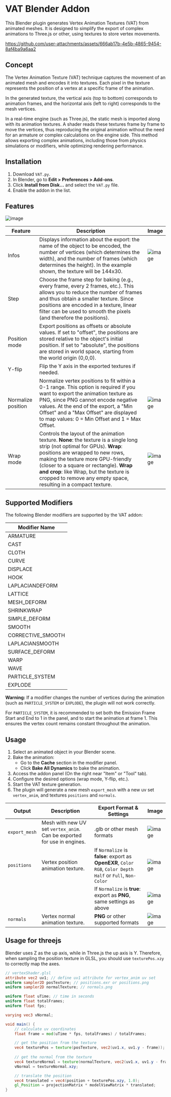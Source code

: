 # VAT Blender Addon

This Blender plugin generates Vertex Animation Textures (VAT) from animated meshes. It is designed to simplify the export of complex animations to Three.js or other, using textures to store vertex movements.

https://github.com/user-attachments/assets/666ab17b-4e5b-4865-9454-8af4ba9a6aa2

## Concept
The Vertex Animation Texture (VAT) technique captures the movement of an animated mesh and encodes it into textures. Each pixel in the texture represents the position of a vertex at a specific frame of the animation.

In the generated texture, the vertical axis (top to bottom) corresponds to animation frames, and the horizontal axis (left to right) corresponds to the mesh vertices.

In a real-time engine (such as Three.js), the static mesh is imported along with its animation textures. A shader reads these textures frame by frame to move the vertices, thus reproducing the original animation without the need for an armature or complex calculations on the engine side. This method allows exporting complex animations, including those from physics simulations or modifiers, while optimizing rendering performance.

## Installation
1. Download `VAT.py`.
2. In Blender, go to **Edit > Preferences > Add-ons**.
3. Click **Install from Disk...** and select the `VAT.py` file.
4. Enable the addon in the list.

## Features

![image](https://github.com/user-attachments/assets/e87f4660-a24a-4736-93cc-e8a24769317e)

| Feature            | Description                                                                                                                                                                                                                                                                                                                                                 | Image                                                                                     |
|--------------------|-------------------------------------------------------------------------------------------------------------------------------------------------------------------------------------------------------------------------------------------------------------------------------------------------------------------------------------------------------------|-------------------------------------------------------------------------------------------|
| Infos              | Displays information about the export: the name of the object to be encoded, the number of vertices (which determines the width), and the number of frames (which determines the height). In the example shown, the texture will be 144x30.                                                                                                                 | ![image](https://github.com/user-attachments/assets/230818ee-c749-4b1d-9b6d-404f8d302aae) |
| Step               | Choose the frame step for baking (e.g., every frame, every 2 frames, etc.). This allows you to reduce the number of frames and thus obtain a smaller texture. Since positions are encoded in a texture, linear filter can be used to smooth the pixels (and therefore the positions).                                                                       |                                                                                           |
| Position mode      | Export positions as offsets or absolute values. If set to "offset", the positions are stored relative to the object's initial position. If set to "absolute", the positions are stored in world space, starting from the world origin (0,0,0).                                                                                                              |                                                                                           |
| Y-flip             | Flip the Y axis in the exported textures if needed.                                                                                                                                                                                                                                                                                                         |                                                                                           |
| Normalize position | Normalize vertex positions to fit within a 0-1 range. This option is required if you want to export the animation texture as PNG, since PNG cannot encode negative values. At the end of the export, a "Min Offset" and a "Max Offset" are displayed to map values: 0 = Min Offset and 1 = Max Offset.                                                      | ![image](https://github.com/user-attachments/assets/0763a6b2-0844-4098-a157-808a1842ecfa) |
| Wrap mode          | Controls the layout of the animation texture. **None**: the texture is a single long strip (not optimal for GPUs). **Wrap**: positions are wrapped to new rows, making the texture more GPU-friendly (closer to a square or rectangle). **Wrap and crop**: like Wrap, but the texture is cropped to remove any empty space, resulting in a compact texture. | ![image](https://github.com/user-attachments/assets/6732e957-c689-455b-8aa1-8b24274ec93d) |

## Supported Modifiers

The following Blender modifiers are supported by the VAT addon:

| Modifier Name     |
|-------------------|
| ARMATURE          |
| CAST              |
| CLOTH             |
| CURVE             |
| DISPLACE          |
| HOOK              |
| LAPLACIANDEFORM   |
| LATTICE           |
| MESH_DEFORM       |
| SHRINKWRAP        |
| SIMPLE_DEFORM     |
| SMOOTH            |
| CORRECTIVE_SMOOTH |
| LAPLACIANSMOOTH   |
| SURFACE_DEFORM    |
| WARP              |
| WAVE              |
| PARTICLE_SYSTEM   |
| EXPLODE           |

**Warning:** If a modifier changes the number of vertices during the animation (such as `PARTICLE_SYSTEM` or `EXPLODE`), the plugin will not work correctly.

For `PARTICLE_SYSTEM`, it is recommended to set both the Emission Frame Start and End to 1 in the panel, and to start the animation at frame 1. This ensures the vertex count remains constant throughout the animation.

## Usage
1. Select an animated object in your Blender scene.
2. Bake the animation:
   - Go to the **Cache** section in the modifier panel.
   - Click **Bake All Dynamics** to bake the animation.
3. Access the addon panel (On the right near "Item" or "Tool" tab).
4. Configure the desired options (wrap mode, Y-flip, etc.).
5. Start the VAT texture generation.
6. The plugin will generate a new mesh `export_mesh` with a new uv set `vertex_anim`, and textures `positions` and `normals`.


| Output        | Description                                                             | Export Format & Settings                                                                                       |  Image                                                                                    |
|---------------|-------------------------------------------------------------------------|----------------------------------------------------------------------------------------------------------------|-------------------------------------------------------------------------------------------|
| `export_mesh` | Mesh with new UV set `vertex_anim`. Can be exported for use in engines. | .glb or other mesh formats                                                                                     | ![image](https://github.com/user-attachments/assets/aa5efc2a-5393-4b7b-86cd-af817c323b1e) |
| `positions`   | Vertex position animation texture.                                      | If `Normalize` is **false**: export as **OpenEXR**, `Color` `RGB`, `Color Depth` `Half` or `Full`, `Non-Color` | ![image](https://github.com/user-attachments/assets/5a60ca57-4aa7-43bd-addd-6b18c0931432) |
|               |                                                                         | If `Normalize` is **true**: export as **PNG**, same settings as above                                          | ![image](https://github.com/user-attachments/assets/d2aa6067-f177-4387-acf0-9af945ceaf3f) |
| `normals`     | Vertex normal animation texture.                                        | **PNG** or other supported formats                                                                             | ![image](https://github.com/user-attachments/assets/d2aa6067-f177-4387-acf0-9af945ceaf3f) |

## Usage for threejs
Blender uses Z as the up axis, while in Three.js the up axis is Y. Therefore, when sampling the position texture in GLSL, you should use `texturePos.xzy` to correctly map the axes.
```glsl
// vertexShader.glsl
attribute vec2 uv1; // define uv1 attribute for vertex_anim uv set
uniform sampler2D posTexture; // positions.exr or positions.png
uniform sampler2D normalTexture; // normals.png

uniform float uTime; // time in seconds
uniform float totalFrames;
uniform float fps; 

varying vec3 vNormal;

void main() {
	// calculate uv coordinates
	float frame = mod(uTime * fps, totalFrames) / totalFrames;

	// get the position from the texture
	vec4 texturePos = texture(posTexture, vec2(uv1.x, uv1.y - frame));
   
    // get the normal from the texture
	vec4 textureNormal = texture(normalTexture, vec2(uv1.x, uv1.y - frame)) * 2.0 - 1.0;
	vNormal = textureNormal.xzy;

	// translate the position
	vec4 translated = vec4(position + texturePos.xzy, 1.0);
	gl_Position = projectionMatrix * modelViewMatrix * translated;
}
```
